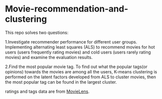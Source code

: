 # Movie-recommendation-and-clustering

This repo solves two questions:

1.Investigate recommender performance for different user groups.
Implementing alternating least squares (ALS) to recommend movies for hot users (users frequently rating movies) and cold users (users rarely rating movies) and examine the evaluation results.

2.Find the most popular movie tag.
To find out what the popular tags(or opinions) towards the movies are among all the users, K-means clustering is performed on the latent factors developed from ALS to cluster movies, then the most popular tag can be found in the largest cluster.

ratings and tags data are from [MovieLens](https://grouplens.org/datasets/movielens/25m/).

